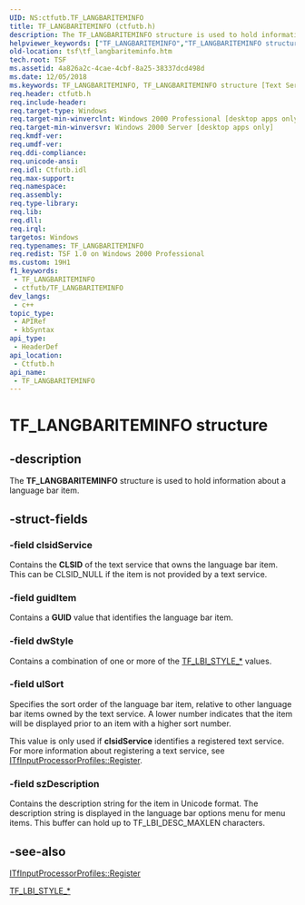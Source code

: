 ```yaml
---
UID: NS:ctfutb.TF_LANGBARITEMINFO
title: TF_LANGBARITEMINFO (ctfutb.h)
description: The TF_LANGBARITEMINFO structure is used to hold information about a language bar item.
helpviewer_keywords: ["TF_LANGBARITEMINFO","TF_LANGBARITEMINFO structure [Text Services Framework]","_tsf_tf_langbariteminfo_ref","ctfutb/TF_LANGBARITEMINFO","tsf.tf_langbariteminfo"]
old-location: tsf\tf_langbariteminfo.htm
tech.root: TSF
ms.assetid: 4a826a2c-4cae-4cbf-8a25-38337dcd498d
ms.date: 12/05/2018
ms.keywords: TF_LANGBARITEMINFO, TF_LANGBARITEMINFO structure [Text Services Framework], _tsf_tf_langbariteminfo_ref, ctfutb/TF_LANGBARITEMINFO, tsf.tf_langbariteminfo
req.header: ctfutb.h
req.include-header: 
req.target-type: Windows
req.target-min-winverclnt: Windows 2000 Professional [desktop apps only]
req.target-min-winversvr: Windows 2000 Server [desktop apps only]
req.kmdf-ver: 
req.umdf-ver: 
req.ddi-compliance: 
req.unicode-ansi: 
req.idl: Ctfutb.idl
req.max-support: 
req.namespace: 
req.assembly: 
req.type-library: 
req.lib: 
req.dll: 
req.irql: 
targetos: Windows
req.typenames: TF_LANGBARITEMINFO
req.redist: TSF 1.0 on Windows 2000 Professional
ms.custom: 19H1
f1_keywords:
 - TF_LANGBARITEMINFO
 - ctfutb/TF_LANGBARITEMINFO
dev_langs:
 - c++
topic_type:
 - APIRef
 - kbSyntax
api_type:
 - HeaderDef
api_location:
 - Ctfutb.h
api_name:
 - TF_LANGBARITEMINFO
---
```


# TF_LANGBARITEMINFO structure


## -description

The <b>TF_LANGBARITEMINFO</b> structure is used to hold information about a language bar item.

## -struct-fields

### -field clsidService

Contains the <b>CLSID</b> of the text service that owns the language bar item. This can be CLSID_NULL if the item is not provided by a text service.

### -field guidItem

Contains a <b>GUID</b> value that identifies the language bar item.

### -field dwStyle

Contains a combination of one or more of the <a href="/windows/desktop/TSF/tf-lbi-style--constants">TF_LBI_STYLE_*</a> values.

### -field ulSort

Specifies the sort order of the language bar item, relative to other language bar items owned by the text service. A lower number indicates that the item will be displayed prior to an item with a higher sort number.

This value is only used if <b>clsidService</b> identifies a registered text service. For more information about registering a text service, see <a href="/windows/desktop/api/msctf/nf-msctf-itfinputprocessorprofiles-register">ITfInputProcessorProfiles::Register</a>.

### -field szDescription

Contains the description string for the item in Unicode format. The description string is displayed in the language bar options menu for menu items. This buffer can hold up to TF_LBI_DESC_MAXLEN characters.

## -see-also

<a href="/windows/desktop/api/msctf/nf-msctf-itfinputprocessorprofiles-register">ITfInputProcessorProfiles::Register
      </a>



<a href="/windows/desktop/TSF/tf-lbi-style--constants">TF_LBI_STYLE_*
      </a>